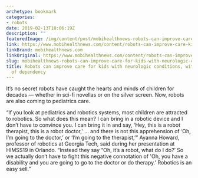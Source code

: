 ```yaml
---
archetype: bookmark
categories:
- robots
date: 2019-02-13T10:06:19Z
description: ""
featuredImage: /img/content/post/mobihealthnews-robots-can-improve-care-for-kids-with-neurologic-conditions-with-some-risk-of-dependency.jpg
link: https://www.mobihealthnews.com/content/robots-can-improve-care-kids-neurologic-conditions-%E2%80%94-some-risk-dependency
linkBrand: mobihealthnews.com
linkOriginal: https://www.mobihealthnews.com/content/robots-can-improve-care-kids-neurologic-conditions-some-risk-dependency
slug: mobihealthnews-robots-can-improve-care-for-kids-with-neurologic-conditions-with-some-risk-of-dependency
title: Robots can improve care for kids with neurologic conditions, with some risk
  of dependency
---
```

It’s no secret robots have caught the hearts and minds of children for decades — whether in sci-fi novellas or on the silver screen. Now, robots are also coming to pediatrics care. 

“If you look at pediatrics and robotics systems, most children are attracted to robotics. So what does this mean? I can bring in a robotic device and I don’t have to convince you. I can bring it in and say, ‘Hey, this is a robot therapist, this is a robot doctor,' ... and there is not this apprehension of ‘Oh, I’m going to the doctor,’ or ‘I’m going to the therapist,’” Ayanna Howard, professor of robotics at Georgia Tech, said during her presentation at HIMSS19 in Orlando. “Instead they say “Oh, it’s a robot, what do I do?’ So we actually don’t have to fight this negative connotation of 'Oh, you have a disability and you are going to go to the doctor or do therapy.' Robotics is an easy sell.”

